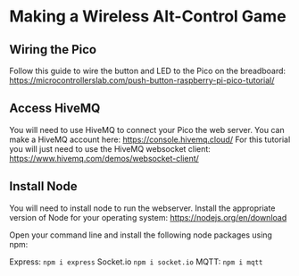 # Making a Wireless Alt-Control Game 

## Wiring the Pico

Follow this guide to wire the button and LED to the Pico on the breadboard:
https://microcontrollerslab.com/push-button-raspberry-pi-pico-tutorial/

## Access HiveMQ

You will need to use HiveMQ to connect your Pico the web server. 
You can make a HiveMQ account here: https://console.hivemq.cloud/
For this tutorial you will just need to use the HiveMQ websocket client: https://www.hivemq.com/demos/websocket-client/

## Install Node

You will need to install node to run the webserver. Install the appropriate version of Node for your operating system: https://nodejs.org/en/download

Open your command line and install the following node packages using npm:

Express: `npm i express`
Socket.io `npm i socket.io`
MQTT: `npm i mqtt`







